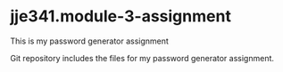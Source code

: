 # jje341.module-3-assignment
This is my password generator assignment


Git repository includes the files for my password generator assignment.
